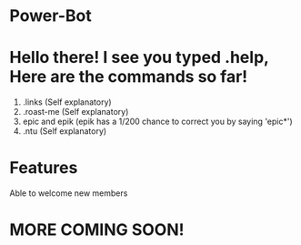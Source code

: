 # Power-Bot

# Hello there! I see you typed .help, Here are the commands so far!

1) .links (Self explanatory)
2) .roast-me (Self explanatory)
3) epic and epik (epik has a 1/200 chance to correct you by saying 'epic*')
4) .ntu (Self explanatory)

# Features
Able to welcome new members

# MORE COMING SOON!
